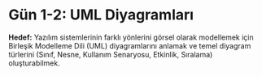 # Gün 1-2: UML Diyagramları

<b>Hedef:</b> Yazılım sistemlerinin farklı yönlerini görsel olarak modellemek için Birleşik Modelleme Dili (UML) diyagramlarını anlamak ve temel diyagram türlerini (Sınıf, Nesne, Kullanım Senaryosu, Etkinlik, Sıralama) oluşturabilmek.

